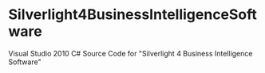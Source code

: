 # Silverlight4BusinessIntelligenceSoftware
Visual Studio 2010 C# Source Code for "Silverlight 4 Business Intelligence Software"

